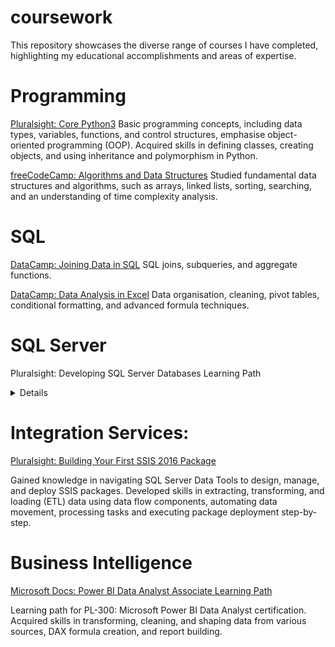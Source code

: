 # coursework
This repository showcases the diverse range of courses I have completed, highlighting my educational accomplishments and areas of expertise.

# Programming
[Pluralsight: Core Python3](https://app.pluralsight.com/library/courses/getting-started-python-core/)
Basic programming concepts, including data types, variables, functions, and control structures, emphasise object-oriented programming (OOP). Acquired skills in defining classes, creating objects, and using inheritance and polymorphism in Python.

[freeCodeCamp: Algorithms and Data Structures](https://youtu.be/8hly31xKli0)
Studied fundamental data structures and algorithms, such as arrays, linked lists, sorting, searching, and an understanding of time complexity analysis.

# SQL
[DataCamp: Joining Data in SQL](https://www.datacamp.com/statement-of-accomplishment/course/a38bc475d00115f0a66432652d9b434264f08bc5)
SQL joins, subqueries, and aggregate functions.

[DataCamp: Data Analysis in Excel](https://www.datacamp.com/statement-of-accomplishment/course/e6b38d0cf53f87c1fa055556db6135228bc4d18d)
Data organisation, cleaning, pivot tables, conditional formatting, and advanced formula techniques.

# SQL Server

Pluralsight: Developing SQL Server Databases Learning Path

<details>

[Designing and Implementing SQL Server Tables and Views](https://app.pluralsight.com/library/courses/sqlserver-tables-view-designing-implementing/)

[Designing and Implementing SQL Server Database Indexes](https://app.pluralsight.com/library/courses/design-build-sql-server-indexes/)

[Programming SQL Server Database Stored Procedures](https://app.pluralsight.com/library/courses/sql-server-database-programming-stored-procedures/)

[Programming SQL Server Database Triggers and Functions](https://app.pluralsight.com/library/courses/program-sql-server-triggers-functions/)

[Managing SQL Server Database Performance](https://app.pluralsight.com/library/courses/managing-sql-server-database-performance/)

</details>

# Integration Services:
[Pluralsight: Building Your First SSIS 2016 Package](https://app.pluralsight.com/library/courses/building-first-ssis-package/)

Gained knowledge in navigating SQL Server Data Tools to design, manage, and deploy SSIS packages. Developed skills in extracting, transforming, and loading (ETL) data using data flow components, automating data movement, processing tasks and executing package deployment step-by-step.

# Business Intelligence
[Microsoft Docs: Power BI Data Analyst Associate Learning Path](https://learn.microsoft.com/en-us/certifications/power-bi-data-analyst-associate/)

Learning path for PL-300: Microsoft Power BI Data Analyst certification. Acquired skills in transforming, cleaning, and shaping data from various sources, DAX formula creation, and report building. 

